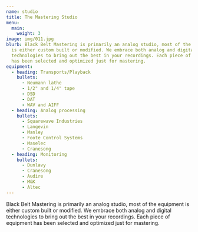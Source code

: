 ```yaml
---
name: studio
title: The Mastering Studio
menu:
  main:
    weight: 3
image: img/011.jpg
blurb: Black Belt Mastering is primarily an analog studio, most of the equipment
  is either custom built or modified. We embrace both analog and digital
  technologies to bring out the best in your recordings. Each piece of equipment
  has been selected and optimized just for mastering.
equipment:
  - heading: Transports/Playback
    bullets:
      - Neumann lathe
      - 1/2" and 1/4" tape
      - DSD
      - DAT
      - WAV and AIFF
  - heading: Analog processing
    bullets:
      - Squarewave Industries
      - Langevin
      - Manley
      - Foote Control Systems
      - Maselec
      - Cranesong
  - heading: Monitoring
    bullets:
      - Dunlavy
      - Cranesong
      - Audire
      - M&K
      - Altec
---
```


Black Belt Mastering is primarily an analog studio, most of the equipment is either custom built or modified. We embrace both analog and digital technologies to bring out the best in your recordings. Each piece of equipment has been selected and optimized just for mastering.